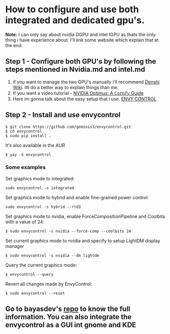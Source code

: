 # How to configure and use both integrated and dedicated gpu's.

**Note:** I can only say about nvidia DGPU and intel IGPU as thats the only thing i have experience about. I'll link some website which explain that at the end.

## Step 1 - Configure both GPU's by following the steps mentioned in Nvidia.md and intel.md
1. if you want to manage the two GPU's manually i'll recommend [Denshi Wiki](https://wiki.denshi.org/hypha/client/nvidia). itll do a better way to explain things than me.
2. If you want a video tutorial - [NVIDIA Optimus: A ℂ𝕠𝕞𝕗𝕪 Guide](https://www.youtube.com/watch?v=Pn2iUgW3l6w&ab_channel=DenshiVideo)
3. Here im gonna talk about the easy setup that i use. [ENVY CONTROL](https://github.com/bayasdev/envycontrol)

## Step 2 - Install and use envycontrol
~~~
$ git clone https://github.com/geminis3/envycontrol.git
$ cd envycontrol
$ sudo pip install .
~~~
It's also available in the AUR
~~~
$ yay -S envycontrol
~~~
### Some examples

Set graphics mode to integrated:
~~~
sudo envycontrol -s integrated
~~~
Set graphics mode to hybrid and enable fine-grained power control:
~~~
sudo envycontrol -s hybrid --rtd3
~~~
Set graphics mode to nvidia, enable ForceCompositionPipeline and Coolbits with a value of 24:
~~~
$ sudo envycontrol -s nvidia --force-comp --coolbits 24
~~~
Set current graphics mode to nvidia and specify to setup LightDM display manager
~~~
$ sudo envycontrol -s nvidia --dm lightdm
~~~
Query the current graphics mode:
~~~
$ envycontrol --query
~~~
Revert all changes made by EnvyControl:
~~~
$ sudo envycontrol --reset
~~~
## Go to bayasdev's [repo](https://github.com/bayasdev/envycontrol) to know the full information. You can also integrate the envycontrol as a GUI int gnome and KDE
